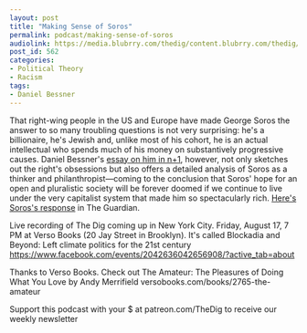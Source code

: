 ```yaml
---
layout: post
title: "Making Sense of Soros"
permalink: podcast/making-sense-of-soros
audiolink: https://media.blubrry.com/thedig/content.blubrry.com/thedig/The_Dig_-_EP_138_-_Bessner.mp3
post_id: 562
categories: 
- Political Theory
- Racism
tags: 
- Daniel Bessner
---
```


That right-wing people in the US and Europe have made George Soros the answer to so many troubling questions is not very surprising: he's a billionaire, he's Jewish and, unlike most of his cohort, he is an actual intellectual who spends much of his money on substantively progressive causes. Daniel Bessner's 
[essay on him in n+1](https://nplusonemag.com/online-only/online-only/the-globalist/), however, not only sketches out the right's obsessions but also offers a detailed analysis of Soros as a thinker and philanthropist—coming to the conclusion that Soros' hope for an open and pluralistic society will be forever doomed if we continue to live under the very capitalist system that made him so spectacularly rich. 
[Here's Soros's response](https://www.theguardian.com/business/2018/jul/13/george-soros-im-a-passionate-critic-of-market-fundamentalism) in The Guardian.

Live recording of The Dig coming up in New York City. Friday, August 17, 7 PM at Verso Books (20 Jay Street in Brooklyn). It's called Blockadia and Beyond: Left climate politics for the 21st century https://www.facebook.com/events/2042636042656908/?active_tab=about

Thanks to Verso Books. Check out The Amateur: The Pleasures of Doing What You Love by Andy Merrifield versobooks.com/books/2765-the-amateur

Support this podcast with your $ at patreon.com/TheDig to receive our weekly newsletter